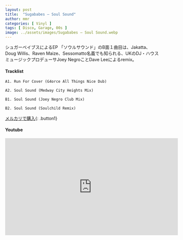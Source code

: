 ```yaml
---
layout: post
title:  "Sugababes – Soul Sound"
author: mmr
categories: [ Vinyl ]
tags: [ Disco, Garage, 00s ]
image: ../assets/images/Sugababes – Soul Sound.webp
---
```


シュガーベイブスによるEP 「ソウルサウンド」のB面１曲目は、Jakatta、Doug Willis、Raven Maize、Sessomatto名義でも知られる、UKのDJ・ハウスミュージックプロデューサJoey NegroことDave Leeによるremix。

#### Tracklist
```md
A1. Run For Cover (G4orce All Things Nice Dub)

A2. Soul Sound (Medway City Heights Mix)

B1. Soul Sound (Joey Negro Club Mix)

B2. Soul Sound (Soulchild Remix)
```

[メルカリで購入](https://jp.mercari.com/item/m76809877901?afid=6142608987){: .button1}

#### Youtube
<iframe width="560" height="315" src="https://www.youtube.com/embed/f8dxzllKuNA?si=27ksw_8qhl9Am2Pw" title="YouTube video player" frameborder="0" allow="accelerometer; autoplay; clipboard-write; encrypted-media; gyroscope; picture-in-picture; web-share" referrerpolicy="strict-origin-when-cross-origin" allowfullscreen></iframe>
